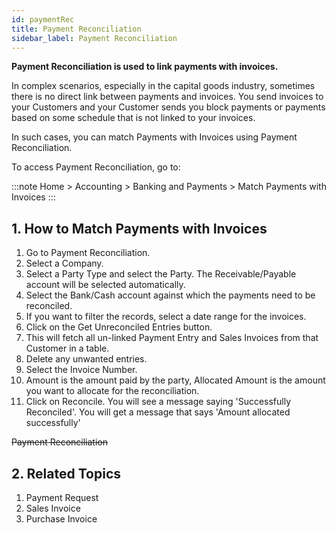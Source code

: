 ```yaml
---
id: paymentRec
title: Payment Reconciliation
sidebar_label: Payment Reconciliation
---
```


**Payment Reconciliation is used to link payments with invoices.**

In complex scenarios, especially in the capital goods industry, sometimes there is no direct link between payments and invoices. You send invoices to your Customers and your Customer sends you block payments or payments based on some schedule that is not linked to your invoices.

In such cases, you can match Payments with Invoices using Payment Reconciliation.

To access Payment Reconciliation, go to:

:::note
Home > Accounting > Banking and Payments > Match Payments with Invoices
:::

## 1. How to Match Payments with Invoices

1. Go to Payment Reconciliation.
1. Select a Company.
1. Select a Party Type and select the Party. The Receivable/Payable account will be selected automatically.
1. Select the Bank/Cash account against which the payments need to be reconciled.
1. If you want to filter the records, select a date range for the invoices.
1. Click on the Get Unreconciled Entries button.
1. This will fetch all un-linked Payment Entry and Sales Invoices from that Customer in a table.
1. Delete any unwanted entries.
1. Select the Invoice Number.
1. Amount is the amount paid by the party, Allocated Amount is the amount you want to allocate for the reconciliation.
1. Click on Reconcile. You will see a message saying 'Successfully Reconciled'.
   You will get a message that says 'Amount allocated successfully'

~~Payment Reconciliation~~

## 2. Related Topics

1. Payment Request
1. Sales Invoice
1. Purchase Invoice
